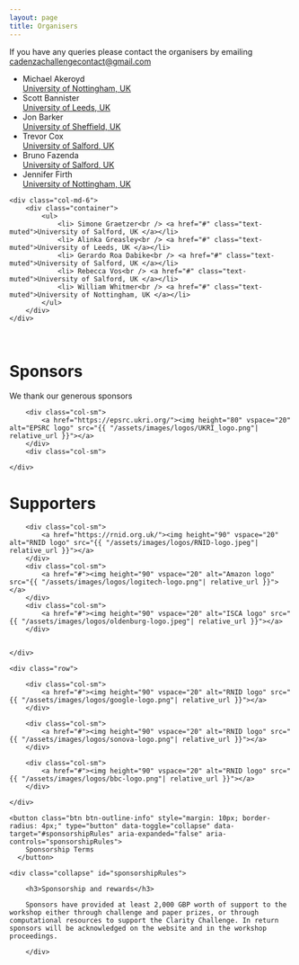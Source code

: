 ```yaml
---
layout: page
title: Organisers
---
```


If you have any queries please contact the organisers by emailing <a href="mailto:claritychallengecontact@gmail.com">cadenzachallengecontact@gmail.com</a>

<div class="row">
    <div class="col-md-6">
        <div class="container">
            <ul>
                <li> Michael Akeroyd<br /><a href="#" class="text-muted">University of Nottingham, UK</a></li>
                <li> Scott Bannister<br /><a href="#" class="text-muted">University of Leeds, UK</a></li>
                <li> Jon Barker<br /> <a href="#" class="text-muted">University of Sheffield, UK </a></li>
                <li> Trevor Cox<br /> <a href="#" class="text-muted">University of Salford, UK </a></li>
                <li> Bruno Fazenda<br /><a href="#" class="text-muted">University of Salford, UK</a></li>
                <li> Jennifer Firth<br /><a href="#" class="text-muted">University of Nottingham, UK</a></li>
            </ul>
        </div>
    </div>

    <div class="col-md-6">
        <div class="container">
            <ul>
                <li> Simone Graetzer<br /> <a href="#" class="text-muted">University of Salford, UK </a></li>
                <li> Alinka Greasley<br /> <a href="#" class="text-muted">University of Leeds, UK </a></li>
                <li> Gerardo Roa Dabike<br /> <a href="#" class="text-muted">University of Salford, UK </a></li>
                <li> Rebecca Vos<br /> <a href="#" class="text-muted">University of Salford, UK </a></li>
                <li> William Whitmer<br /> <a href="#" class="text-muted">University of Nottingham, UK </a></li>
            </ul>
        </div>
    </div>

</div>

<!--
<div class="row">
    <div class="col-md-6">
        <div class="container">
            <h1> Scientific Committee</h1>
            <ul>

        <li>Lars Bramsløw, <a href="#" class="text-muted">Eriksholm Research Centre, Oticon, Denmark</a></li>
        <li>Jing Chen, <a href="#" class="text-muted">Peking University, China</a></li>
        <li>Martin Cooke, <a href="#" class="text-muted">University of the Basque Country, Spain</a></li>
        <li>Peter Derleth, <a href="#" class="text-muted">Sonova AG, Switzerland</a></li>
        <li>Jacques Grange, <a href="#" class="text-muted">Starkey, US</a></li>
        <li>Ken Grant, <a href="#" class="text-muted">Walter Reed National Military Medical Center, US</a></li>
        <li>Eric Healy, <a href="#" class="text-muted">Ohio State University, US</a></li>
        <li>Volker Hohmann, <a href="#" class="text-muted">University of Oldenburg, Germany</a></li>
        <li>Inga Holube, <a href="#" class="text-muted">Jade University of Applied Sciences, Oldenburg, Germany</a></li>
        <li>Jesper Jensen, <a href="#" class="text-muted">Oticon A/S and Aalborg University, Denmark</a></li>
        <li>Ying-Hui Lai, <a href="#" class="text-muted">National Yang Ming Chiao Tung University, Taiwan</a></li>

            </ul>
        </div>
    </div>

    <div class="col-md-6">
        <div class="container">
            <br /><br />
            <ul>

        <li>Jun Lan, <a href="#" class="text-muted">Bozy Medical Technology Co., Ltd., China</a></li>
        <li>Marko Lugger, <a href="#" class="text-muted">WS Audiology, Germany</a></li>
        <li>Ricard Marxer, <a href="#" class="text-muted">University of Toulon, France</a></li>
        <li>Bernd Meyer, <a href="#" class="text-muted">University of Oldenburg, Germany</a></li>
        <li>Henning Puder, <a href="#" class="text-muted">WS Audiology, Germany</a></li>
        <li>Gabrielle Saunders, <a href="#" class="text-muted">University of Manchester, UK</a></li>
        <li>Gerald Schuller, <a href="#" class="text-muted">Ilmenau University of Technology, Germany</a></li>
        <li>Yu Tsao, <a href="#" class="text-muted">Academia Sinica, Taiwan</a></li>
        <li>Bert De Vries, <a href="#" class="text-muted">TU Eindhoven and GN Hearing, The Netherlands</a></li>
        <li>Jing Wang, <a href="#" class="text-muted">Beijing Institute of Technology, China</a></li>
        <li>Astrid Van Wieringen, <a href="#" class="text-muted">KU Leuven, Belgium</a></li>
        <li>Zhengjun Yue, <a href="#" class="text-muted">TU Delft, The Netherlands</a></li>

            </ul>
        </div>
    </div>

</div>
-->

<br/>

<h1> Sponsors </h1>

We thank our generous sponsors

<div id="logos">
    <div class="row">
        <div class="col-sm"></div>

        <div class="col-sm">
            <a href="https://epsrc.ukri.org/"><img height="80" vspace="20" alt="EPSRC logo" src="{{ "/assets/images/logos/UKRI_logo.png"| relative_url }}"></a>
        </div>
        <div class="col-sm">

    </div>

</div>

<h1> Supporters</h1>
<div id="logos">
    <div class="row">


        <div class="col-sm">
            <a href="https://rnid.org.uk/"><img height="90" vspace="20" alt="RNID logo" src="{{ "/assets/images/logos/RNID-logo.jpeg"| relative_url }}"></a>
        </div>
        <div class="col-sm">
            <a href="#"><img height="90" vspace="20" alt="Amazon logo"  src="{{ "/assets/images/logos/logitech-logo.png"| relative_url }}"></a>
        </div>
        <div class="col-sm">
            <a href="#"><img height="90" vspace="20" alt="ISCA logo" src="{{ "/assets/images/logos/oldenburg-logo.jpeg"| relative_url }}"></a>
        </div>


    </div>

    <div class="row">
        
        <div class="col-sm">
            <a href="#"><img height="90" vspace="20" alt="RNID logo" src="{{ "/assets/images/logos/google-logo.png"| relative_url }}"></a>
        </div>

        <div class="col-sm">
            <a href="#"><img height="90" vspace="20" alt="RNID logo" src="{{ "/assets/images/logos/sonova-logo.png"| relative_url }}"></a>
        </div>

        <div class="col-sm">
            <a href="#"><img height="90" vspace="20" alt="RNID logo" src="{{ "/assets/images/logos/bbc-logo.png"| relative_url }}"></a>
        </div>

    </div>
</div>

    <button class="btn btn-outline-info" style="margin: 10px; border-radius: 4px;" type="button" data-toggle="collapse" data-target="#sponsorshipRules" aria-expanded="false" aria-controls="sponsorshipRules">
        Sponsorship Terms
      </button>

    <div class="collapse" id="sponsorshipRules">

        <h3>Sponsorship and rewards</h3>

        Sponsors have provided at least 2,000 GBP worth of support to the workshop either through challenge and paper prizes, or through computational resources to support the Clarity Challenge. In return sponsors will be acknowledged on the website and in the workshop proceedings.

        </div>
